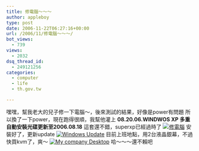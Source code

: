 ```yaml
---
title: 修電腦～～～
author: appleboy
type: post
date: 2006-11-22T06:27:16+00:00
url: /2006/11/修電腦～～～/
bot_views:
  - 739
views:
  - 2032
dsq_thread_id:
  - 249121256
categories:
  - computer
  - life
  - th.gov.tw

---
```

嘿嘿，幫我老大的兒子修一下電腦～，後來測試的結果，好像是power有問題 所以換了一下power，現在跑得很順，我幫他灌上 **08.20.06.WINDWOS XP 多重自動安裝光碟更新至2006.08.18** 這套還不錯，superxp已經過時了 [<img alt="修電腦" src="https://i2.wp.com/static.flickr.com/103/303329079_a143ab2184.jpg?resize=500%2C363" data-recalc-dims="1" />][1] 安裝好了，更新update [<img alt="Windows Update" src="https://i1.wp.com/static.flickr.com/118/303330688_8be2ec7f29.jpg?resize=500%2C368" data-recalc-dims="1" />][2] 目前上班地點，用2台液晶銀幕，不過快買kvm了，爽～ [<img alt="My company Desktop" src="https://i2.wp.com/static.flickr.com/113/303330709_95baa65e71.jpg?resize=500%2C375" data-recalc-dims="1" />][3] 哈～～～還不賴吧

 [1]: https://www.flickr.com/photos/appleboy/303329079/ "Photo Sharing"
 [2]: https://www.flickr.com/photos/appleboy/303330688/ "Photo Sharing"
 [3]: https://www.flickr.com/photos/appleboy/303330709/ "Photo Sharing"